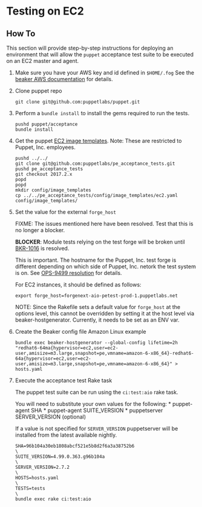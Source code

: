 # Testing on EC2

## How To
This section will provide step-by-step instructions for deploying
an environment that will allow the `puppet` acceptance test suite
to be executed on an EC2 master and agent.

1. Make sure you have your AWS key and id defined in `$HOME/.fog`
See the [beaker AWS documentation](https://github.com/puppetlabs/beaker/blob/master/docs/how_to/hypervisors/aws.md)
for details.

1. Clone puppet repo
   ```
   git clone git@github.com:puppetlabs/puppet.git
   ```

1. Perform a `bundle install` to install the gems required to run the tests.
   ```
   pushd puppet/acceptance
   bundle install
   ```

1. Get the puppet [EC2 image templates](https://github.com/puppetlabs/pe_acceptance_tests/blob/2016.5.x/config/image_templates/ec2.yaml).
   Note: These are restricted to Puppet, Inc. employees.
   ```
   pushd ../../
   git clone git@github.com:puppetlabs/pe_acceptance_tests.git
   pushd pe_acceptance_tests
   git checkout 2017.2.x
   popd
   popd
   mkdir config/image_templates
   cp ../../pe_acceptance_tests/config/image_templates/ec2.yaml config/image_templates/
   ```

1. Set the value for the external `forge_host`

   FIXME: The issues mentioned here have been resolved. Test that this is no
   longer a blocker.

   **BLOCKER**: Module tests relying on the test forge will be broken until
   [BKR-1016](https://tickets.puppetlabs.com/browse/BKR-1016)
   is resolved.

   This is important. The hostname for the Puppet, Inc. test forge is different
   depending on which side of Puppet, Inc. netork the test system is on. See [OPS-9499
   resolution](https://tickets.puppetlabs.com/browse/OPS-9499?focusedCommentId=320139&page=com.atlassian.jira.plugin.system.issuetabpanels:comment-tabpanel#comment-320139)
   for details.

   For EC2 instances, it should be defined as follows:
   ```
   export forge_host=forgenext-aio-petest-prod-1.puppetlabs.net
   ```

   NOTE: Since the Rakefile sets a default value for `forge_host` at the options
   level, this cannot be overridden by setting it at the host level via
   beaker-hostgenerator. Currently, it needs to be set as an ENV var.

1. Create the Beaker config file
   Amazon Linux example
   ```
   bundle exec beaker-hostgenerator --global-config lifetime=2h "redhat6-64ma{hypervisor=ec2,user=ec2-user,amisize=m3.large,snapshot=pe,vmname=amazon-6-x86_64}-redhat6-64a{hypervisor=ec2,user=ec2-user,amisize=m3.large,snapshot=pe,vmname=amazon-6-x86_64}" > hosts.yaml
   ```

1. Execute the acceptance test Rake task

   The puppet test suite can be run using the `ci:test:aio` rake task.

   You will need to substitute your own values for the following:
       * puppet-agent SHA
       * puppet-agent SUITE_VERSION
       * puppetserver SERVER_VERSION (optional)

   If a value is not specified for `SERVER_VERSION` puppetserver will be
   installed from the latest available nightly.


   ```
   SHA=96b104a30eb1808abcf521e5b8d2f6a3a38752b6                                                                   \
   SUITE_VERSION=4.99.0.363.g96b104a                                                                              \
   SERVER_VERSION=2.7.2                                                                                           \
   HOSTS=hosts.yaml                                                                                               \
   TESTS=tests                                                                                                    \
   bundle exec rake ci:test:aio
   ```
